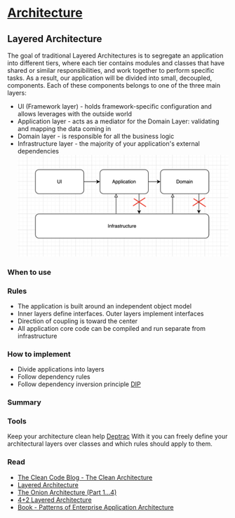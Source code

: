 # [Architecture](README.md)

## Layered Architecture
The goal of traditional Layered Architectures is to segregate an application into different tiers, where each tier contains modules and classes that have shared or similar responsibilities, and work together to perform specific tasks.
As a result, our application will be divided into small, decoupled, components. Each of these components belongs to one of the three main layers:
* UI (Framework layer) - holds framework-specific configuration and allows leverages with the outside world
* Application layer - acts as a mediator for the Domain Layer: validating and mapping the data coming in
* Domain layer - is responsible for all the business logic
* Infrastructure layer - the majority of your application's external dependencies
![8.png](docs/8.png)

### When to use

### Rules
* The application is built around an independent object model
* Inner layers define interfaces. Outer layers implement interfaces
* Direction of coupling is toward the center
* All application core code can be compiled and run separate from infrastructure

### How to implement
* Divide applications into layers
* Follow dependency rules
* Follow dependency inversion principle [DIP](dip.md)

### Summary

### Tools
Keep your architecture clean help [Deptrac](https://qossmic.github.io/deptrac/) With it you can freely define your architectural layers over classes and which rules should apply to them.

### Read
* [The Clean Code Blog - The Clean Architecture](https://blog.cleancoder.com/uncle-bob/2012/08/13/the-clean-architecture.html)
* [Layered Architecture](https://herbertograca.com/2017/08/03/layered-architecture/)
* [The Onion Architecture (Part 1...4)](https://jeffreypalermo.com/2008/07/the-onion-architecture-part-1/)
* [4+2 Layered Architecture](https://medium.com/@nogueira.cc/4-2-layered-architecture-313329082989)
* [Book - Patterns of Enterprise Application Architecture ](https://www.amazon.com/-/en/dp/0321127420)